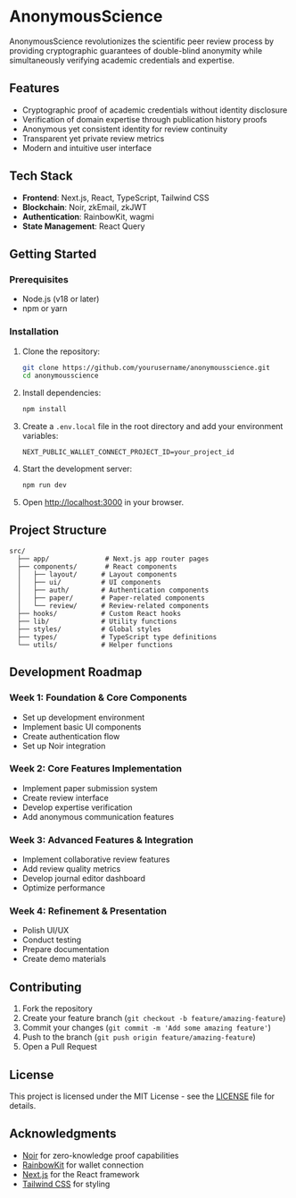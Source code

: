 # AnonymousScience

AnonymousScience revolutionizes the scientific peer review process by providing cryptographic guarantees of double-blind anonymity while simultaneously verifying academic credentials and expertise.

## Features

- Cryptographic proof of academic credentials without identity disclosure
- Verification of domain expertise through publication history proofs
- Anonymous yet consistent identity for review continuity
- Transparent yet private review metrics
- Modern and intuitive user interface

## Tech Stack

- **Frontend**: Next.js, React, TypeScript, Tailwind CSS
- **Blockchain**: Noir, zkEmail, zkJWT
- **Authentication**: RainbowKit, wagmi
- **State Management**: React Query

## Getting Started

### Prerequisites

- Node.js (v18 or later)
- npm or yarn

### Installation

1. Clone the repository:
   ```bash
   git clone https://github.com/yourusername/anonymousscience.git
   cd anonymousscience
   ```

2. Install dependencies:
   ```bash
   npm install
   ```

3. Create a `.env.local` file in the root directory and add your environment variables:
   ```
   NEXT_PUBLIC_WALLET_CONNECT_PROJECT_ID=your_project_id
   ```

4. Start the development server:
   ```bash
   npm run dev
   ```

5. Open [http://localhost:3000](http://localhost:3000) in your browser.

## Project Structure

```
src/
  ├── app/              # Next.js app router pages
  ├── components/       # React components
  │   ├── layout/      # Layout components
  │   ├── ui/          # UI components
  │   ├── auth/        # Authentication components
  │   ├── paper/       # Paper-related components
  │   └── review/      # Review-related components
  ├── hooks/           # Custom React hooks
  ├── lib/             # Utility functions
  ├── styles/          # Global styles
  ├── types/           # TypeScript type definitions
  └── utils/           # Helper functions
```

## Development Roadmap

### Week 1: Foundation & Core Components
- Set up development environment
- Implement basic UI components
- Create authentication flow
- Set up Noir integration

### Week 2: Core Features Implementation
- Implement paper submission system
- Create review interface
- Develop expertise verification
- Add anonymous communication features

### Week 3: Advanced Features & Integration
- Implement collaborative review features
- Add review quality metrics
- Develop journal editor dashboard
- Optimize performance

### Week 4: Refinement & Presentation
- Polish UI/UX
- Conduct testing
- Prepare documentation
- Create demo materials

## Contributing

1. Fork the repository
2. Create your feature branch (`git checkout -b feature/amazing-feature`)
3. Commit your changes (`git commit -m 'Add some amazing feature'`)
4. Push to the branch (`git push origin feature/amazing-feature`)
5. Open a Pull Request

## License

This project is licensed under the MIT License - see the [LICENSE](LICENSE) file for details.

## Acknowledgments

- [Noir](https://noir-lang.org/) for zero-knowledge proof capabilities
- [RainbowKit](https://www.rainbowkit.com/) for wallet connection
- [Next.js](https://nextjs.org/) for the React framework
- [Tailwind CSS](https://tailwindcss.com/) for styling
